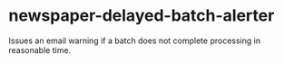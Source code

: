 newspaper-delayed-batch-alerter
===============================

Issues an email warning if a batch does not complete processing in reasonable time.
